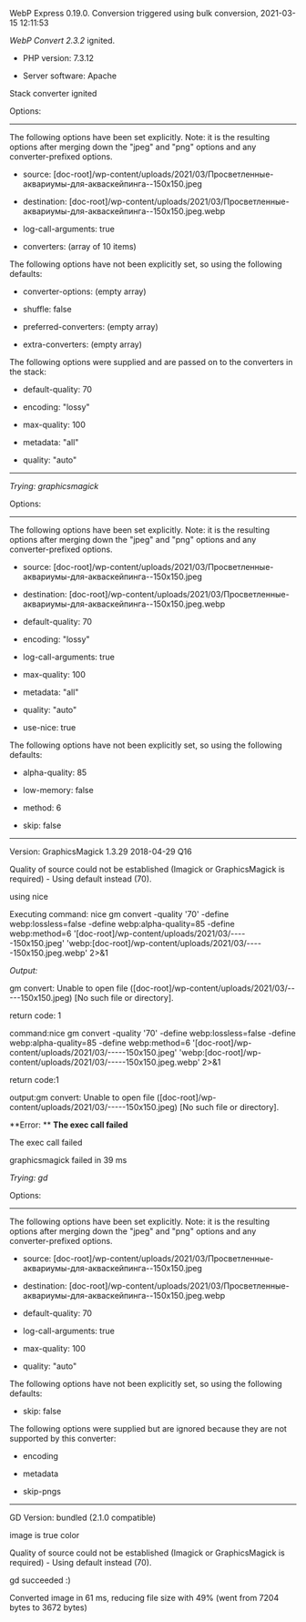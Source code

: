 WebP Express 0.19.0. Conversion triggered using bulk conversion, 2021-03-15 12:11:53

*WebP Convert 2.3.2*  ignited.
- PHP version: 7.3.12
- Server software: Apache

Stack converter ignited

Options:
------------
The following options have been set explicitly. Note: it is the resulting options after merging down the "jpeg" and "png" options and any converter-prefixed options.
- source: [doc-root]/wp-content/uploads/2021/03/Просветленные-аквариумы-для-акваскейпинга--150x150.jpeg
- destination: [doc-root]/wp-content/uploads/2021/03/Просветленные-аквариумы-для-акваскейпинга--150x150.jpeg.webp
- log-call-arguments: true
- converters: (array of 10 items)

The following options have not been explicitly set, so using the following defaults:
- converter-options: (empty array)
- shuffle: false
- preferred-converters: (empty array)
- extra-converters: (empty array)

The following options were supplied and are passed on to the converters in the stack:
- default-quality: 70
- encoding: "lossy"
- max-quality: 100
- metadata: "all"
- quality: "auto"
------------


*Trying: graphicsmagick* 

Options:
------------
The following options have been set explicitly. Note: it is the resulting options after merging down the "jpeg" and "png" options and any converter-prefixed options.
- source: [doc-root]/wp-content/uploads/2021/03/Просветленные-аквариумы-для-акваскейпинга--150x150.jpeg
- destination: [doc-root]/wp-content/uploads/2021/03/Просветленные-аквариумы-для-акваскейпинга--150x150.jpeg.webp
- default-quality: 70
- encoding: "lossy"
- log-call-arguments: true
- max-quality: 100
- metadata: "all"
- quality: "auto"
- use-nice: true

The following options have not been explicitly set, so using the following defaults:
- alpha-quality: 85
- low-memory: false
- method: 6
- skip: false
------------

Version: GraphicsMagick 1.3.29 2018-04-29 Q16 
Quality of source could not be established (Imagick or GraphicsMagick is required) - Using default instead (70).
using nice
Executing command: nice gm convert -quality '70' -define webp:lossless=false -define webp:alpha-quality=85 -define webp:method=6 '[doc-root]/wp-content/uploads/2021/03/-----150x150.jpeg' 'webp:[doc-root]/wp-content/uploads/2021/03/-----150x150.jpeg.webp' 2>&1

*Output:* 
gm convert: Unable to open file ([doc-root]/wp-content/uploads/2021/03/-----150x150.jpeg) [No such file or directory].

return code: 1
command:nice gm convert -quality '70' -define webp:lossless=false -define webp:alpha-quality=85 -define webp:method=6 '[doc-root]/wp-content/uploads/2021/03/-----150x150.jpeg' 'webp:[doc-root]/wp-content/uploads/2021/03/-----150x150.jpeg.webp' 2>&1
return code:1
output:gm convert: Unable to open file ([doc-root]/wp-content/uploads/2021/03/-----150x150.jpeg) [No such file or directory].

**Error: ** **The exec call failed** 
The exec call failed
graphicsmagick failed in 39 ms

*Trying: gd* 

Options:
------------
The following options have been set explicitly. Note: it is the resulting options after merging down the "jpeg" and "png" options and any converter-prefixed options.
- source: [doc-root]/wp-content/uploads/2021/03/Просветленные-аквариумы-для-акваскейпинга--150x150.jpeg
- destination: [doc-root]/wp-content/uploads/2021/03/Просветленные-аквариумы-для-акваскейпинга--150x150.jpeg.webp
- default-quality: 70
- log-call-arguments: true
- max-quality: 100
- quality: "auto"

The following options have not been explicitly set, so using the following defaults:
- skip: false

The following options were supplied but are ignored because they are not supported by this converter:
- encoding
- metadata
- skip-pngs
------------

GD Version: bundled (2.1.0 compatible)
image is true color
Quality of source could not be established (Imagick or GraphicsMagick is required) - Using default instead (70).
gd succeeded :)

Converted image in 61 ms, reducing file size with 49% (went from 7204 bytes to 3672 bytes)
